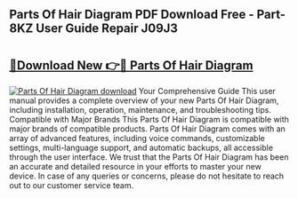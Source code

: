 ## Parts Of Hair Diagram PDF Download Free - Part-8KZ User Guide Repair J09J3

# <h2><a href="http://dfimeeh.blite.top/?on=Parts+Of+Hair+Diagram">🔗Download New 👉🔴 Parts Of Hair Diagram</a></h2>

[![Parts Of Hair Diagram download](https://i.imgur.com/lujVjoI.png)](http://dfimeeh.blite.top/?on=Parts+Of+Hair+Diagram)
Your Comprehensive Guide This user manual provides a complete overview of your new Parts Of Hair Diagram, including installation, operation, maintenance, and troubleshooting tips. Compatible with Major Brands This Parts Of Hair Diagram is compatible with major brands of compatible products. Parts Of Hair Diagram comes with an array of advanced features, including voice commands, customizable settings, multi-language support, and automatic backups, all accessible through the user interface. We trust that the Parts Of Hair Diagram has been an accurate and detailed resource in your efforts to master your new device. In case of any queries or concerns, please do not hesitate to reach out to our customer service team.
